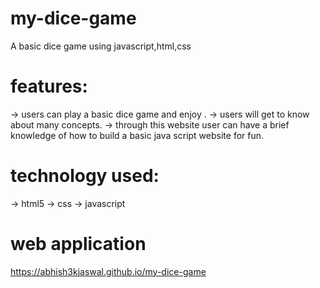 # my-dice-game
A basic dice game using javascript,html,css

# features:
-> users can play a basic dice game and enjoy .
-> users will get to know about many concepts.
-> through this website user can have a brief knowledge of how to build a basic java script website for fun.

# technology used:
-> html5
-> css
-> javascript

# web application
https://abhish3kjaswal.github.io/my-dice-game
